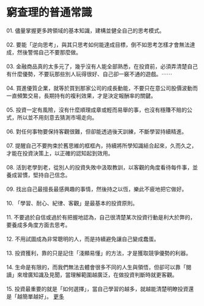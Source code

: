 # 窮查理的普通常識


<div id="id_590ea482603c94897577978" class="text_exposed_root"><span>01. 儘量掌握更多跨領域的基本知識，建構並健全自己的思考模</span><wbr><span class="word_break"></span>式。<br> <br><span> 02. 要能「逆向思考」，與其只思考如何能達成目標，倒不如思</span><wbr><span class="word_break"></span>考怎樣才會無法達成，然後警惕自己不要那麼做。<br> <br><span> 03. 金融商品真的太多元了，幾乎沒有人能全部熟悉，在投資前</span><wbr><span class="word_break"></span><span>，必須弄清楚自己有什麼優勢，不要玩那些別人玩得很好、</span><wbr><span class="word_break"></span>自己卻一竅不通的遊戲。<span class="text_exposed_hide">⋯⋯</span><span class="text_exposed_show"><br> <br><span> 04. 買進優質企業，就等於買到那家公司的成長動能，不要只在</span><wbr><span class="word_break"></span><span>意公司股價波動而一直頻繁交易，長期持有的複利效果，才</span><wbr><span class="word_break"></span>是決定報酬率的關鍵。<br> <br><span> 05. 投資一定有風險，沒有什麼順理成章或輕而易舉的事，也沒</span><wbr><span class="word_break"></span>有穩賺不賠的公式，所以並不用刻意去猜測市場走向。<br> <br><span> 06. 對任何事物要保持客觀很難，但卻能透過後天訓練，不斷學</span><wbr><span class="word_break"></span>習持續精進。<br> <br><span> 07. 提醒自己不要拘束於舊思維的框框內，持續將所學知識結合</span><wbr><span class="word_break"></span><span>起來，久而久之，才能在投資決策上，以正確的認知起到效</span><wbr><span class="word_break"></span>用。<br> <br><span> 08. 活到老學到老，從別人的投資失敗中汲取教訓，以客觀的角</span><wbr><span class="word_break"></span>度看待每件事，並養成習慣，堅持自己信念。<br> <br><span> 09. 找出自己最擅長最感興趣的事情，然後持之以恆，樂此不疲</span><wbr><span class="word_break"></span>地把它做好。<br> <br> 10. 「學習、耐心、紀律、客觀」是最基本的投資原則。<br> <br><span> 11. 不要過於自信或過於有把握地認為，自己很清楚某次投資行</span><wbr><span class="word_break"></span>動是利大於弊的，要養成多角度方面去思考。<br> <br><span> 12. 不用試圖成為非常聰明的人，而是持續避免讓自己變成蠢蛋</span><wbr><span class="word_break"></span>。<br> <br><span> 13. 投資獲利，靠的只是記住「淺顯易懂」的方法，才是獲取競</span><wbr><span class="word_break"></span>爭優勢的利器。<br> <br><span> 14. 生命是有限的，而我們無法去體會很多不同的人生與領悟，</span><wbr><span class="word_break"></span><span>但卻可以靠「閱讀」來增廣知識及見聞，當理解範圍越廣泛</span><wbr><span class="word_break"></span>，在做投資判斷時就更客觀。<br> <br><span> 15. 投資最重要的就是「如何選擇」，當自己學習的越多，就越</span><wbr><span class="word_break"></span>能清楚明瞭投資還是「越簡單越好」。</span><span class="text_exposed_hide"> <span class="text_exposed_link"><a class="see_more_link" data-interaction-root-id="_24_q" onclick="var func = function(e) { e.preventDefault(); }; var parent = Parent.byClass(this, &quot;text_exposed_root&quot;); if (parent &amp;&amp; parent.getAttribute(&quot;id&quot;) == &quot;id_590ea482603c94897577978&quot;) { CSS.addClass(parent, &quot;text_exposed&quot;); Arbiter.inform(&quot;reflow&quot;); }; func(event); " href="#" data-ft="{&quot;tn&quot;:&quot;e&quot;}" role="button"><span class="see_more_link_inner">更多</span></a></span></span></div>
